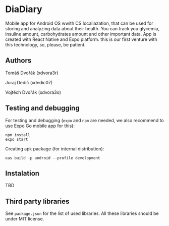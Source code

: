 # DiaDiary

Mobile app for Android OS wwith CS localiazation, that can be used for storing and analyzing data about their health. You can track you glycemia, insuline amount, carbohydrates amount and other important data. App is created with React Native and Expo platform. this is our first venture with this technology, so, please, be patient.

## Authors

Tomáš Dvořák (xdvora3r)

Juraj Dedič (xdedic07)

Vojtěch Dvořák (xdvora3o)

## Testing and debugging
For testing and debugging (`expo` and `npm` are needed, we also recommend to use Expo Go mobile app for this):

```
npm install
expo start
```

Creating apk package (for internal distribution):

```
eas build -p android --profile development
```

## Instalation

TBD

## Third party libraries

See `package.json` for the list of used libraries. All these libraries should be under MIT license.
